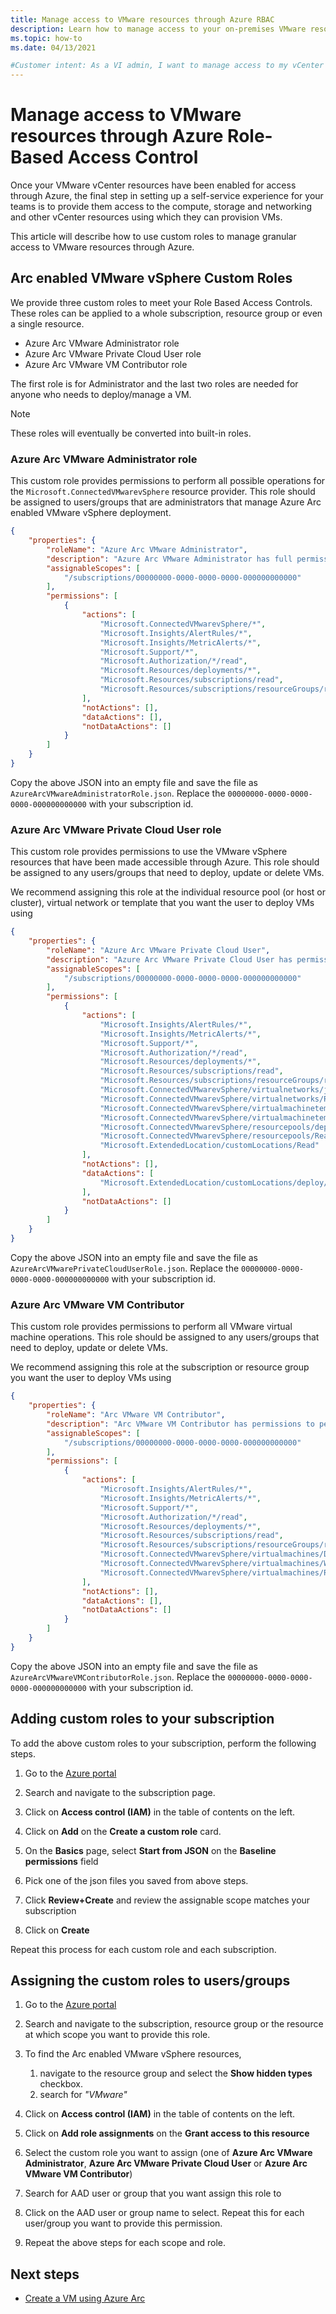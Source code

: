 ```yaml
---
title: Manage access to VMware resources through Azure RBAC
description: Learn how to manage access to your on-premises VMware resources through Azure Role-Based Access Control (RBAC). 
ms.topic: how-to
ms.date: 04/13/2021

#Customer intent: As a VI admin, I want to manage access to my vCenter resources in Azure so that I can keep environments secure
---
```


# Manage access to VMware resources through Azure Role-Based Access Control

Once your VMware vCenter resources have been enabled for access through Azure, the final step in setting up a self-service experience for your teams is to provide them access to the compute, storage and networking and other vCenter resources using which they can provision VMs.

This article will describe how to use custom roles to manage granular access to VMware resources through Azure.

## Arc enabled VMware vSphere Custom Roles

We provide three custom roles to meet your Role Based Access Controls. These roles can be applied to a whole subscription, resource group or even a single resource.

- Azure Arc VMware Administrator role
- Azure Arc VMware Private Cloud User role
- Azure Arc VMware VM Contributor role

The first role is for Administrator and the last two roles are needed for anyone who needs to deploy/manage a VM.

> [!NOTE]
> These roles will eventually be converted into built-in roles.

### Azure Arc VMware Administrator role

This custom role provides permissions to perform all possible operations for the `Microsoft.ConnectedVMwarevSphere` resource provider. This role should be assigned to users/groups that are administrators that manage Azure Arc enabled VMware vSphere deployment.

```json
{
    "properties": {
        "roleName": "Azure Arc VMware Administrator",
        "description": "Azure Arc VMware Administrator has full permissions to connect new vCenter instances to Azure and decide which resource pools, networks and templates can be used by developers, and also create, update and delete VMs",
        "assignableScopes": [
            "/subscriptions/00000000-0000-0000-0000-000000000000"
        ],
        "permissions": [
            {
                "actions": [
                    "Microsoft.ConnectedVMwarevSphere/*",
                    "Microsoft.Insights/AlertRules/*",
                    "Microsoft.Insights/MetricAlerts/*",
                    "Microsoft.Support/*",
                    "Microsoft.Authorization/*/read",
                    "Microsoft.Resources/deployments/*",
                    "Microsoft.Resources/subscriptions/read",
                    "Microsoft.Resources/subscriptions/resourceGroups/read"
                ],
                "notActions": [],
                "dataActions": [],
                "notDataActions": []
            }
        ]
    }
}
```

Copy the above JSON into an empty file and save the file as `AzureArcVMwareAdministratorRole.json`. Replace the `00000000-0000-0000-0000-000000000000` with your subscription id.

### Azure Arc VMware Private Cloud User role

This custom role provides permissions to use the VMware vSphere resources that have been made accessible through Azure. This role should be assigned to any users/groups that need to deploy, update or delete VMs.

We recommend assigning this role at the individual resource pool (or host or cluster), virtual network or template that you want the user to deploy VMs using

```json
{
    "properties": {
        "roleName": "Azure Arc VMware Private Cloud User",
        "description": "Azure Arc VMware Private Cloud User has permissions to use the VMware cloud resources to deploy VMs.",
        "assignableScopes": [
            "/subscriptions/00000000-0000-0000-0000-000000000000"
        ],
        "permissions": [
            {
                "actions": [
                    "Microsoft.Insights/AlertRules/*",
                    "Microsoft.Insights/MetricAlerts/*",
                    "Microsoft.Support/*",
                    "Microsoft.Authorization/*/read",
                    "Microsoft.Resources/deployments/*",
                    "Microsoft.Resources/subscriptions/read",
                    "Microsoft.Resources/subscriptions/resourceGroups/read",
                    "Microsoft.ConnectedVMwarevSphere/virtualnetworks/join/action",
                    "Microsoft.ConnectedVMwarevSphere/virtualnetworks/Read",
                    "Microsoft.ConnectedVMwarevSphere/virtualmachinetemplates/clone/action",
                    "Microsoft.ConnectedVMwarevSphere/virtualmachinetemplates/Read",
                    "Microsoft.ConnectedVMwarevSphere/resourcepools/deploy/action",
                    "Microsoft.ConnectedVMwarevSphere/resourcepools/Read",
                    "Microsoft.ExtendedLocation/customLocations/Read"
                ],
                "notActions": [],
                "dataActions": [
                    "Microsoft.ExtendedLocation/customLocations/deploy/action"
                ],
                "notDataActions": []
            }
        ]
    }
}
```

Copy the above JSON into an empty file and save the file as `AzureArcVMwarePrivateCloudUserRole.json`. Replace the `00000000-0000-0000-0000-000000000000` with your subscription id.

### Azure Arc VMware VM Contributor

This custom role provides permissions to perform all VMware virtual machine operations. This role should be assigned to any users/groups that need to deploy, update or delete VMs.

We recommend assigning this role at the subscription or resource group you want the user to deploy VMs using

```json
{
    "properties": {
        "roleName": "Arc VMware VM Contributor",
        "description": "Arc VMware VM Contributor has permissions to perform all actions to update ",
        "assignableScopes": [
            "/subscriptions/00000000-0000-0000-0000-000000000000"
        ],
        "permissions": [
            {
                "actions": [
                    "Microsoft.Insights/AlertRules/*",
                    "Microsoft.Insights/MetricAlerts/*",
                    "Microsoft.Support/*",
                    "Microsoft.Authorization/*/read",
                    "Microsoft.Resources/deployments/*",
                    "Microsoft.Resources/subscriptions/read",
                    "Microsoft.Resources/subscriptions/resourceGroups/read",
                    "Microsoft.ConnectedVMwarevSphere/virtualmachines/Delete",
                    "Microsoft.ConnectedVMwarevSphere/virtualmachines/Write",
                    "Microsoft.ConnectedVMwarevSphere/virtualmachines/Read"
                ],
                "notActions": [],
                "dataActions": [],
                "notDataActions": []
            }
        ]
    }
}
```

Copy the above JSON into an empty file and save the file as `AzureArcVMwareVMContributorRole.json`. Replace the `00000000-0000-0000-0000-000000000000` with your subscription id.

## Adding custom roles to your subscription

To add the above custom roles to your subscription, perform the following steps.

1. Go to the [Azure portal](https://portal.azure.com)

2. Search and navigate to the subscription page.

3. Click on **Access control (IAM)** in the table of contents on the left.

4. Click on **Add** on the **Create a custom role** card.

5. On the **Basics** page, select **Start from JSON** on the **Baseline permissions** field

6. Pick one of the json files you saved from above steps.

7. Click **Review+Create** and review the assignable scope matches your subscription

8. Click on **Create**

Repeat this process for each custom role and each subscription.

## Assigning the custom roles to users/groups

1. Go to the [Azure portal](https://portal.azure.com)

2. Search and navigate to the subscription, resource group or the resource at which scope you want to provide this role.

3. To find the Arc enabled VMware vSphere resources,
     1. navigate to the resource group and select the **Show hidden types** checkbox.
     2. search for *"VMware"*

4. Click on **Access control (IAM)** in the table of contents on the left.

5. Click on **Add role assignments** on the **Grant access to this resource**

6. Select the custom role you want to assign (one of **Azure Arc VMware Administrator**, **Azure Arc VMware Private Cloud User** or **Azure Arc VMware VM Contributor**)

7. Search for AAD user or group that you want assign this role to

8. Click on the AAD user or group name to select. Repeat this for each user/group you want to provide this permission.

9. Repeat the above steps for each scope and role.

## Next steps

- [Create a VM using Azure Arc](quick-start-create-a-vm.md)
